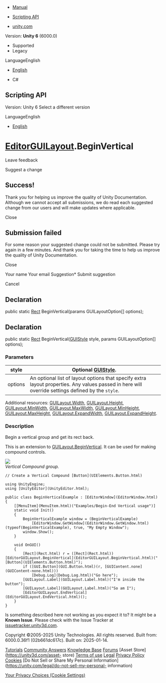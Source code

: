 [ ]()

  * [Manual](../Manual/index.html)
  * [Scripting API](../ScriptReference/index.html)

  * [unity.com](https://unity.com/)

Version: **Unity 6** (6000.0)

  * Supported
  * Legacy

LanguageEnglish

  * [English]()

  * C#

[ ](https://docs.unity3d.com)

## Scripting API

Version: Unity 6 Select a different version

LanguageEnglish

  * [English]()

#  [EditorGUILayout](EditorGUILayout.html).BeginVertical

Leave feedback

Suggest a change

## Success!

Thank you for helping us improve the quality of Unity Documentation. Although
we cannot accept all submissions, we do read each suggested change from our
users and will make updates where applicable.

Close

## Submission failed

For some reason your suggested change could not be submitted. Please <a>try
again</a> in a few minutes. And thank you for taking the time to help us
improve the quality of Unity Documentation.

Close

Your name Your email Suggestion* Submit suggestion

Cancel

[ ]()

## Declaration

public static [Rect](Rect.html) BeginVertical(params GUILayoutOption[]
options);

## Declaration

public static [Rect](Rect.html) BeginVertical([GUIStyle](GUIStyle.html) style,
params GUILayoutOption[] options);

### Parameters

style | Optional [GUIStyle](GUIStyle.html).  
---|---  
options | An optional list of layout options that specify extra layout properties. Any values passed in here will override settings defined by the `style`.  
Additional resources: [GUILayout.Width](GUILayout.Width.html),
[GUILayout.Height](GUILayout.Height.html),
[GUILayout.MinWidth](GUILayout.MinWidth.html),
[GUILayout.MaxWidth](GUILayout.MaxWidth.html),
[GUILayout.MinHeight](GUILayout.MinHeight.html),
[GUILayout.MaxHeight](GUILayout.MaxHeight.html),
[GUILayout.ExpandWidth](GUILayout.ExpandWidth.html),
[GUILayout.ExpandHeight](GUILayout.ExpandHeight.html).  
  
### Description

Begin a vertical group and get its rect back.

This is an extension to
[GUILayout.BeginVertical](GUILayout.BeginVertical.html). It can be used for
making compound controls.  
  
![](../StaticFiles/ScriptRefImages/BeginEndVerticalExample.png)  
_Vertical Compound group._

    
    
    // Create a Vertical Compound [Button](UIElements.Button.html)  
      
    using UnityEngine;
    using [UnityEditor](UnityEditor.html);  
      
    public class BeginVerticalExample : [EditorWindow](EditorWindow.html)
    {
        [[MenuItem](MenuItem.html)("Examples/Begin-End Vertical usage")]
        static void Init()
        {
            BeginVerticalExample window = (BeginVerticalExample)
                [EditorWindow.GetWindow](EditorWindow.GetWindow.html)(typeof(BeginVerticalExample), true, "My Empty Window");
            window.Show();
        }  
      
        void OnGUI()
        {
            [Rect](Rect.html) r = ([Rect](Rect.html))[EditorGUILayout.BeginVertical](EditorGUILayout.BeginVertical.html)("[Button](UIElements.Button.html)");
            if ([GUI.Button](GUI.Button.html)(r, [GUIContent.none](GUIContent-none.html)))
                [Debug.Log](Debug.Log.html)("Go here");
            [GUILayout.Label](GUILayout.Label.html)("I'm inside the button");
            [GUILayout.Label](GUILayout.Label.html)("So am I");
            [EditorGUILayout.EndVertical](EditorGUILayout.EndVertical.html)();
        }
    }
    

Is something described here not working as you expect it to? It might be a
**Known Issue**. Please check with the Issue Tracker at
[issuetracker.unity3d.com](https://issuetracker.unity3d.com).

Copyright ©2005-2025 Unity Technologies. All rights reserved. Built from:
6000.0.36f1 (02b661dc617c). Built on: 2025-01-14.

[Tutorials](https://unity3d.com/learn) [Community
Answers](https://answers.unity3d.com) [Knowledge
Base](https://support.unity3d.com/hc/en-us)
[Forums](https://forum.unity3d.com) [Asset Store](https://unity3d.com/asset-
store) [Terms of use](https://docs.unity3d.com/Manual/TermsOfUse.html)
[Legal](https://unity.com/legal) [Privacy
Policy](https://unity.com/legal/privacy-policy)
[Cookies](https://unity.com/legal/cookie-policy) [Do Not Sell or Share My
Personal Information](https://unity.com/legal/do-not-sell-my-personal-
information)

[Your Privacy Choices (Cookie Settings)](javascript:void\(0\);)

